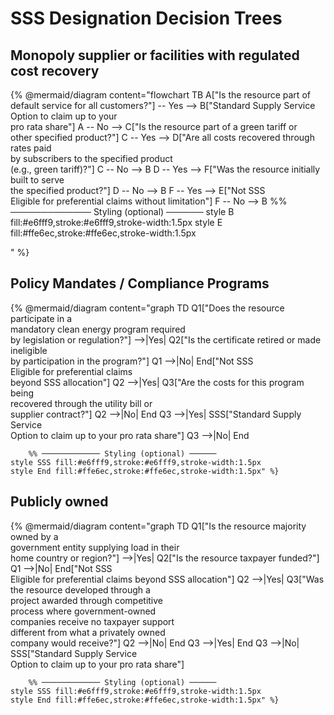 # SSS Designation Decision Trees

## Monopoly supplier or facilities with regulated cost recovery

\{% @mermaid/diagram content="flowchart TB A\["Is the resource part of default service for all customers?"] -- Yes --> B\["Standard Supply Service\
Option to claim up to your\
pro rata share"] A -- No --> C\["Is the resource part of a green tariff or\
other specified product?"] C -- Yes --> D\["Are all costs recovered through rates paid\
by subscribers to the specified product\
(e.g., green tariff)?"] C -- No --> B D -- Yes --> F\["Was the resource initially built to serve\
the specified product?"] D -- No --> B F -- Yes --> E\["Not SSS\
Eligible for preferential claims without limitation"] F -- No --> B %% ───────────── Styling (optional) ────── style B fill:#e6fff9,stroke:#e6fff9,stroke-width:1.5px style E fill:#ffe6ec,stroke:#ffe6ec,stroke-width:1.5px

" %\}

## Policy Mandates / Compliance Programs

\{% @mermaid/diagram content="graph TD Q1\["Does the resource participate in a\
mandatory clean energy program required\
by legislation or regulation?"] -->|Yes| Q2\["Is the certificate retired or made ineligible\
by participation in the program?"] Q1 -->|No| End\["Not SSS\
Eligible for preferential claims\
beyond SSS allocation"] Q2 -->|Yes| Q3\["Are the costs for this program being\
recovered through the utility bill or\
supplier contract?"] Q2 -->|No| End Q3 -->|Yes| SSS\["Standard Supply Service\
Option to claim up to your pro rata share"] Q3 -->|No| End

```
    %% ───────────── Styling (optional) ──────
style SSS fill:#e6fff9,stroke:#e6fff9,stroke-width:1.5px
style End fill:#ffe6ec,stroke:#ffe6ec,stroke-width:1.5px" %}
```

## Publicly owned

\{% @mermaid/diagram content="graph TD Q1\["Is the resource majority owned by a\
government entity supplying load in their\
home country or region?"] -->|Yes| Q2\["Is the resource taxpayer funded?"] Q1 -->|No| End\["Not SSS\
Eligible for preferential claims beyond SSS allocation"] Q2 -->|Yes| Q3\["Was the resource developed through a\
project awarded through competitive\
process where government-owned\
companies receive no taxpayer support\
different from what a privately owned\
company would receive?"] Q2 -->|No| End Q3 -->|Yes| End Q3 -->|No| SSS\["Standard Supply Service\
Option to claim up to your pro rata share"]

```
    %% ───────────── Styling (optional) ──────
style SSS fill:#e6fff9,stroke:#e6fff9,stroke-width:1.5px
style End fill:#ffe6ec,stroke:#ffe6ec,stroke-width:1.5px" %}
```
